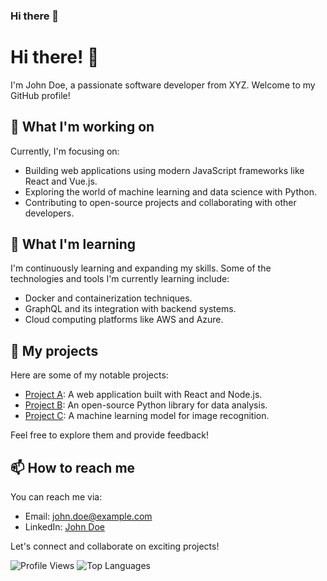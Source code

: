 ### Hi there 👋

<!--
**Znull-1220/Znull-1220** is a ✨ _special_ ✨ repository because its `README.md` (this file) appears on your GitHub profile.

Here are some ideas to get you started:

- 🔭 I’m currently working on ...
- 🌱 I’m currently learning ...
- 👯 I’m looking to collaborate on ...
- 🤔 I’m looking for help with ...
- 💬 Ask me about ...
- 📫 How to reach me: ...
- 😄 Pronouns: ...
- ⚡ Fun fact: ...
-->

# Hi there! 👋

I'm John Doe, a passionate software developer from XYZ. Welcome to my GitHub profile!

## 🔭 What I'm working on

Currently, I'm focusing on:

- Building web applications using modern JavaScript frameworks like React and Vue.js.
- Exploring the world of machine learning and data science with Python.
- Contributing to open-source projects and collaborating with other developers.

## 🌱 What I'm learning

I'm continuously learning and expanding my skills. Some of the technologies and tools I'm currently learning include:

- Docker and containerization techniques.
- GraphQL and its integration with backend systems.
- Cloud computing platforms like AWS and Azure.

## 💼 My projects

Here are some of my notable projects:

- [Project A](https://github.com/user/project-a): A web application built with React and Node.js.
- [Project B](https://github.com/user/project-b): An open-source Python library for data analysis.
- [Project C](https://github.com/user/project-c): A machine learning model for image recognition.

Feel free to explore them and provide feedback!

## 📫 How to reach me

You can reach me via:

- Email: john.doe@example.com
- LinkedIn: [John Doe](https://www.linkedin.com/in/johndoe/)

Let's connect and collaborate on exciting projects!

![Profile Views](https://komarev.com/ghpvc/?username=Znull-1220)
![Top Languages](https://github-readme-stats.vercel.app/api/top-langs/?username=Znull-1220&layout=compact)
